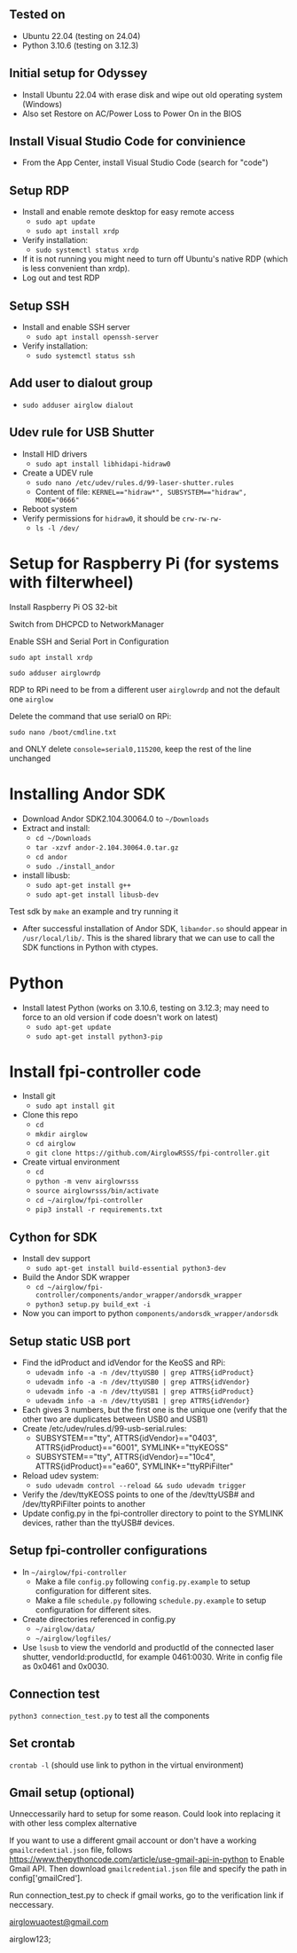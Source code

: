 ## Tested on
- Ubuntu 22.04 (testing on 24.04)
- Python 3.10.6 (testing on 3.12.3)

## Initial setup for Odyssey

- Install Ubuntu 22.04 with erase disk and wipe out old operating system (Windows)
- Also set Restore on AC/Power Loss to Power On in the BIOS

## Install Visual Studio Code for convinience
- From the App Center, install Visual Studio Code (search for "code")

## Setup RDP

- Install and enable remote desktop for easy remote access
  - `sudo apt update`
  - `sudo apt install xrdp`
- Verify installation:
  - `sudo systemctl status xrdp`
- If it is not running you might need to turn off Ubuntu's native RDP (which is less convenient than xrdp).
- Log out and test RDP

## Setup SSH

- Install and enable SSH server
  - `sudo apt install openssh-server`
- Verify installation:
  - `sudo systemctl status ssh`

## Add user to dialout group

- `sudo adduser airglow dialout`

## Udev rule for USB Shutter

- Install HID drivers
  - `sudo apt install libhidapi-hidraw0`
- Create a UDEV rule
  - `sudo nano /etc/udev/rules.d/99-laser-shutter.rules`
  - Content of file: `KERNEL=="hidraw*", SUBSYSTEM=="hidraw", MODE="0666"`
- Reboot system
- Verify permissions for `hidraw0`, it should be `crw-rw-rw-`
  - `ls -l /dev/`

# Setup for Raspberry Pi (for systems with filterwheel)
Install Raspberry Pi OS 32-bit

Switch from DHCPCD to NetworkManager

Enable SSH and Serial Port in Configuration

`sudo apt install xrdp`

`sudo adduser airglowrdp`

RDP to RPi need to be from a different user `airglowrdp` and not the default one `airglow`

Delete the command that use serial0 on RPi:

`sudo nano /boot/cmdline.txt`

and ONLY delete `console=serial0,115200`, keep the rest of the line unchanged

# Installing Andor SDK

- Download Andor SDK2.104.30064.0 to `~/Downloads`
- Extract and install:
  - `cd ~/Downloads`
  - `tar -xzvf andor-2.104.30064.0.tar.gz` 
  - `cd andor`
  - `sudo ./install_andor`
- install libusb:
  - `sudo apt-get install g++`
  - `sudo apt-get install libusb-dev`

Test sdk by `make` an example and try running it

- After successful installation of Andor SDK, `libandor.so` should appear in `/usr/local/lib/`. This is the shared library that we can use to call the SDK functions in Python with ctypes.

# Python

- Install latest Python (works on 3.10.6, testing on 3.12.3; may need to force to an old version if code doesn't work on latest)
  - `sudo apt-get update`
  - `sudo apt-get install python3-pip`

# Install fpi-controller code
- Install git
  - `sudo apt install git`
- Clone this repo 
  - `cd`
  - `mkdir airglow`
  - `cd airglow`
  - `git clone https://github.com/AirglowRSSS/fpi-controller.git`
- Create virtual environment
  - `cd`
  - `python -m venv airglowrsss`
  - `source airglowrsss/bin/activate`
  - `cd ~/airglow/fpi-controller`
  - `pip3 install -r requirements.txt`

## Cython for SDK

- Install dev support
  - `sudo apt-get install build-essential python3-dev`
- Build the Andor SDK wrapper
  - `cd ~/airglow/fpi-controller/components/andor_wrapper/andorsdk_wrapper` 
  - `python3 setup.py build_ext -i`
- Now you can import to python `components/andorsdk_wrapper/andorsdk`

## Setup static USB port
- Find the idProduct and idVendor for the KeoSS and RPi:
  - `udevadm info -a -n /dev/ttyUSB0 | grep ATTRS{idProduct}`
  - `udevadm info -a -n /dev/ttyUSB0 | grep ATTRS{idVendor}`
  - `udevadm info -a -n /dev/ttyUSB1 | grep ATTRS{idProduct}`
  - `udevadm info -a -n /dev/ttyUSB1 | grep ATTRS{idVendor}`
- Each gives 3 numbers, but the first one is the unique one (verify that the other two are duplicates between USB0 and USB1)
- Create /etc/udev/rules.d/99-usb-serial.rules:
  - SUBSYSTEM=="tty", ATTRS{idVendor}=="0403", ATTRS{idProduct}=="6001", SYMLINK+="ttyKEOSS"
  - SUBSYSTEM=="tty", ATTRS{idVendor}=="10c4", ATTRS{idProduct}=="ea60", SYMLINK+="ttyRPiFilter"
- Reload udev system:
  - `sudo udevadm control --reload && sudo udevadm trigger`
- Verify the /dev/ttyKEOSS points to one of the /dev/ttyUSB# and /dev/ttyRPiFilter points to another
- Update config.py in the fpi-controller directory to point to the SYMLINK devices, rather than the ttyUSB# devices.

## Setup fpi-controller configurations
- In `~/airglow/fpi-controller`
  - Make a file `config.py` following `config.py.example` to setup configuration for different sites.
  - Make a file `schedule.py` following `schedule.py.example` to setup configuration for different sites.
- Create directories referenced in config.py
  - `~/airglow/data/`
  - `~/airglow/logfiles/`
- Use `lsusb` to view the vendorId and productId of the connected laser shutter, vendorId:productId, for example 0461:0030. Write in config file as 0x0461 and 0x0030.

## Connection test

`python3 connection_test.py` to test all the components

## Set crontab
`crontab -l`
(should use link to python in the virtual environment)

## Gmail setup (optional)

Unneccessarily hard to setup for some reason. Could look into replacing it with other less complex alternative

If you want to use a different gmail account or don't have a working `gmailcredential.json` file, follows https://www.thepythoncode.com/article/use-gmail-api-in-python to Enable Gmail API. Then download `gmailcredential.json` file and specify the path in config['gmailCred'].

Run connection_test.py to check if gmail works, go to the verification link if neccessary. 

airglowuaotest@gmail.com

airglow123;
